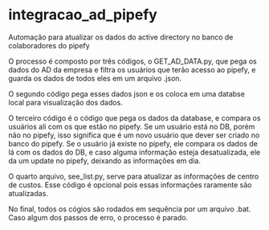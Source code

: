 # integracao_ad_pipefy
Automação para atualizar os dados do active directory no banco de colaboradores do pipefy

O processo é composto por três códigos, o GET_AD_DATA.py, que pega os dados do AD da empresa e filtra os usuários que terão acesso ao pipefy, e guarda os dados de todos eles em um arquivo .json.

O segundo código pega esses dados json e os coloca em uma databse local para visualização dos dados.

O terceiro código é o código que pega os dados da database, e compara os usuários ali com os que estão no pipefy. Se um usuário está no DB, porém não no pipefy, isso significa que é um novo usuário que dever ser criado no banco do pipefy. Se o usuário já existe no pipefy, ele compara os dados de lá com os dados do DB, e caso alguma informação esteja desatualizada, ele da um update no pipefy, deixando as informações em dia.

O quarto arquivo, see_list.py, serve para atualizar as informações de centro de custos. Esse código é opcional pois essas informações raramente são atualizadas.

No final, todos os cógios são rodados em sequência por um arquivo .bat. Caso algum dos passos de erro, o processo é parado.
